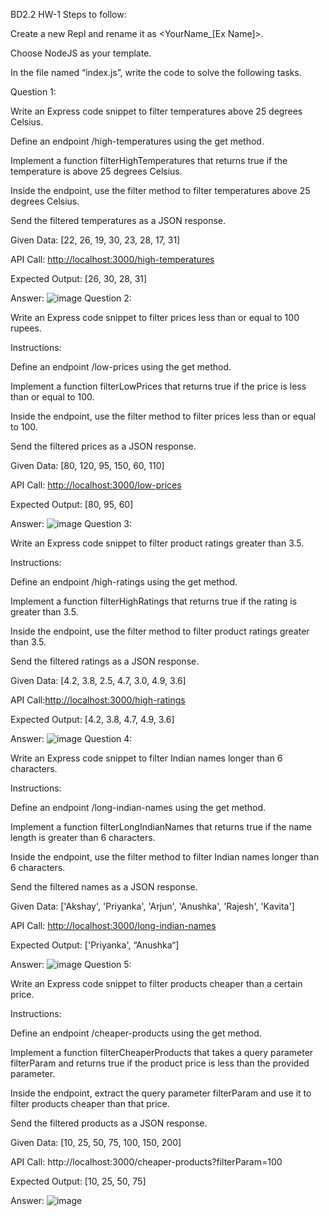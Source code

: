 BD2.2 HW-1
Steps to follow:

Create a new Repl and rename it as <YourName_[Ex Name]>. 

Choose NodeJS as your template. 

In the file named “index.js”, write the code to solve the following tasks.

Question 1:

Write an Express code snippet to filter temperatures above 25 degrees Celsius.

Define an endpoint /high-temperatures using the get method.

Implement a function filterHighTemperatures that returns true if the temperature is above 25 degrees Celsius.

Inside the endpoint, use the filter method to filter temperatures above 25 degrees Celsius.

Send the filtered temperatures as a JSON response.

Given Data: [22, 26, 19, 30, 23, 28, 17, 31]

API Call: <http://localhost:3000/high-temperatures>

Expected Output: [26, 30, 28, 31]

Answer: 
![image](https://github.com/user-attachments/assets/a3b80584-065c-4948-a849-7c75024636b2)
Question 2:

Write an Express code snippet to filter prices less than or equal to 100 rupees.

Instructions:

Define an endpoint /low-prices using the get method.

Implement a function filterLowPrices that returns true if the price is less than or equal to 100.

Inside the endpoint, use the filter method to filter prices less than or equal to 100.

Send the filtered prices as a JSON response.

Given Data: [80, 120, 95, 150, 60, 110]

API Call: <http://localhost:3000/low-prices>

Expected Output: [80, 95, 60]

Answer: 
![image](https://github.com/user-attachments/assets/ace08ca8-7f32-4d0e-b1c2-11abcba2146f)
Question 3:

Write an Express code snippet to filter product ratings greater than 3.5.

Instructions:

Define an endpoint /high-ratings using the get method.

Implement a function filterHighRatings that returns true if the rating is greater than 3.5.

Inside the endpoint, use the filter method to filter product ratings greater than 3.5.

Send the filtered ratings as a JSON response.

Given Data: [4.2, 3.8, 2.5, 4.7, 3.0, 4.9, 3.6]

API Call:<http://localhost:3000/high-ratings>

Expected Output: [4.2, 3.8, 4.7, 4.9, 3.6]

Answer:
![image](https://github.com/user-attachments/assets/695dea33-c017-438d-8d6b-c6aba69544cd)
Question 4:

Write an Express code snippet to filter Indian names longer than 6 characters.

Instructions:

Define an endpoint /long-indian-names using the get method.

Implement a function filterLongIndianNames that returns true if the name length is greater than 6 characters.

Inside the endpoint, use the filter method to filter Indian names longer than 6 characters.

Send the filtered names as a JSON response.

Given Data: ['Akshay', 'Priyanka', 'Arjun', 'Anushka', 'Rajesh', 'Kavita']

API Call: <http://localhost:3000/long-indian-names>

Expected Output: ['Priyanka', “Anushka“]

Answer:
![image](https://github.com/user-attachments/assets/8826e721-0d1e-4efc-8515-86ac7fc2471e)
Question 5:

Write an Express code snippet to filter products cheaper than a certain price.

Instructions:

Define an endpoint /cheaper-products using the get method.

Implement a function filterCheaperProducts that takes a query parameter filterParam and returns true if the product price is less than the provided parameter.

Inside the endpoint, extract the query parameter filterParam and use it to filter products cheaper than that price.

Send the filtered products as a JSON response.

Given Data: [10, 25, 50, 75, 100, 150, 200]

API Call: http://localhost:3000/cheaper-products?filterParam=100

Expected Output: [10, 25, 50, 75]

Answer:
![image](https://github.com/user-attachments/assets/d6fca95e-cee3-4ffd-915b-4317c237bb93)





